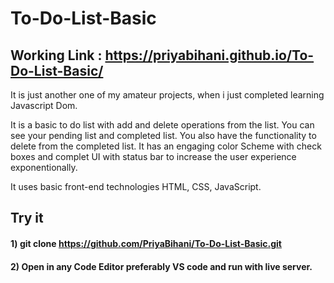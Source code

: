 # To-Do-List-Basic


## Working Link : https://priyabihani.github.io/To-Do-List-Basic/

It is just another one of my amateur projects, when i just completed learning Javascript Dom.

It is a basic to do list with add and delete operations from the list.
You can see your pending list and completed list. 
You also have the functionality to delete from the completed list. 
It has an engaging color Scheme with check boxes and complet UI with status bar to increase the user experience exponentionally.

It uses basic front-end technologies HTML, CSS, JavaScript.

## Try it

#### 1) git clone https://github.com/PriyaBihani/To-Do-List-Basic.git

#### 2) Open in any Code Editor preferably VS code and run with live server.
